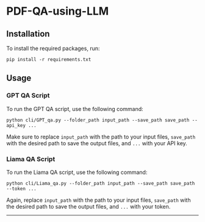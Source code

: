 # PDF-QA-using-LLM

## Installation

To install the required packages, run:

```
pip install -r requirements.txt
```

## Usage

### GPT QA Script

To run the GPT QA script, use the following command:

```
python cli/GPT_qa.py --folder_path input_path --save_path save_path --api_key ...
```

Make sure to replace `input_path` with the path to your input files, `save_path` with the desired path to save the output files, and `...` with your API key.

### Liama QA Script

To run the Liama QA script, use the following command:

```
python cli/Liama_qa.py --folder_path input_path --save_path save_path --token ...
```

Again, replace `input_path` with the path to your input files, `save_path` with the desired path to save the output files, and `...` with your token.

---
